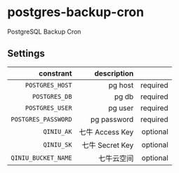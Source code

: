 # postgres-backup-cron
PostgreSQL Backup Cron



## Settings

| constrant | description ||
|----------:|------------:|-----------:|
|`POSTGRES_HOST`| pg host | required |
|`POSTGRES_DB`| pg db | required |
|`POSTGRES_USER`| pg user | required |
|`POSTGRES_PASSWORD`| pg password | required |
|`QINIU_AK`| 七牛 Access Key | optional |
|`QINIU_SK`| 七牛 Secret Key | optional |
|`QINIU_BUCKET_NAME`| 七牛云空间 | optional |
